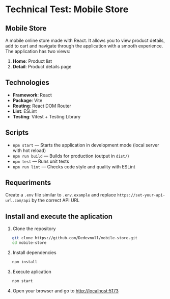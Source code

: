 # Technical Test: Mobile Store

## Mobile Store
A mobile online store made with React. It allows you to view product details, add to cart and navigate through the application with a smooth experience.
The application has two views:

1. **Home**: Product list
2. **Detail**: Product details page

## Technologies
- **Framework**: React
- **Package**: Vite
- **Routing**: React DOM Router
- **Lint**: ESLint
- **Testing**: Vitest + Testing Library

## Scripts
- `npm start` — Starts the application in development mode (local server with hot reload)
- `npm run build` — Builds for production (output in `dist/`)
- `npm test` — Runs unit tests
- `npm run lint` — Checks code style and quality with ESLint

## Requeriments

Create a `.env` file similar to `.env.example` and replace `https://set-your-api-url.com/api` by the correct API URL

## Install and execute the aplication

1. Clone the repository
```bash
   git clone https://github.com/Dedevnull/mobile-store.git
   cd mobile-store
```
2. Install dependencies
```bash
   npm install
```
3. Execute aplication
```bash
   npm start
```
4. Open your browser and go to [http://localhost:5173](http://localhost:5173/)
